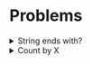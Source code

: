# Problems

<details>
<summary>String ends with?</summary>   

> - [String ends with?](Solution/string_ends_with?.md)
> ![prob1](https://user-images.githubusercontent.com/80976609/159496344-10b934dd-7611-49dd-a7d4-7ba6e53b7b5f.png)
</details>   

<details>
<summary>Count by X</summary>

> - [Count by X](Solution/count_by_x.md)
> ![prob2](https://user-images.githubusercontent.com/80976609/159629456-99fc5fbc-624e-497a-aadc-293ddbe26845.png)
</details>

